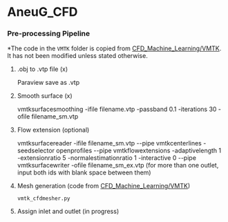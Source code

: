 # AneuG_CFD

### Pre-processing Pipeline
*The code in the ```VMTK``` folder is copied from [CFD_Machine_Learning/VMTK](https://github.com/EndritPJ/CFD_Machine_Learning/tree/main/VMTK). It has not been modified unless stated otherwise.

1. .obj to .vtp file (x)

   Paraview save as .vtp

2. Smooth surface (x)

   vmtksurfacesmoothing -ifile filename.vtp -passband 0.1 -iterations 30 -ofile filename_sm.vtp

3. Flow extension (optional)

   vmtksurfacereader -ifile filename_sm.vtp --pipe vmtkcenterlines -seedselector openprofiles --pipe vmtkflowextensions -adaptivelength 1 -extensionratio 5 -normalestimationratio 1 -interactive 0 --pipe vmtksurfacewriter -ofile filename_sm_ex.vtp
   (for more than one outlet, input both ids with blank space between them)

4. Mesh generation (code from [CFD_Machine_Learning/VMTK](https://github.com/EndritPJ/CFD_Machine_Learning/tree/main/VMTK))

   ```vmtk_cfdmesher.py```

6. Assign inlet and outlet (in progress)
